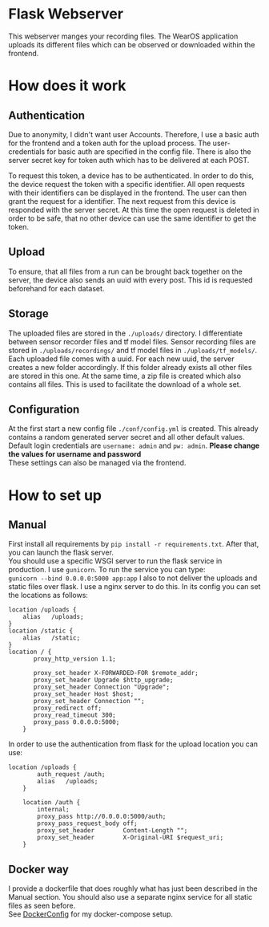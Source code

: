# Flask Webserver
This webserver manges your recording files. The WearOS application uploads its different files which can be observed or downloaded within the frontend.

# How does it work
## Authentication
Due to anonymity, I didn't want user Accounts. Therefore, I use a basic auth for the frontend and a token auth for the upload process.
The user-credentials for basic auth are specified in the config file. There is also the server secret key for token auth which has to be delivered at each POST.

To request this token, a device has to be authenticated. In order to do this, the device request the token with a specific identifier. All open requests with their identifiers can be displayed in the frontend. The user can then grant the request for a identifier. The next request from this device is responded with the server secret. At this time the open request is deleted in order to be safe, that no other device can use the same identifier to get the token.

## Upload
To ensure, that all files from a run can be brought back together on the server, the device also sends an uuid with every post. This id is requested beforehand for each dataset.

## Storage
The uploaded files are stored in the `./uploads/` directory. I differentiate between sensor recorder files and tf model files. Sensor recording files are stored in `./uploads/recordings/` and tf model files in `./uploads/tf_models/`.  
Each uploaded file comes with a uuid. For each new uuid, the server creates a new folder accordingly. If this folder already exists all other files are stored in this one. 
At the same time, a zip file is created which also contains all files. This is used to facilitate the download of a whole set.

## Configuration
At the first start a new config file `./conf/config.yml` is created. This already contains a random generated server secret and all other default values.  
Default login credentials are `username: admin` and `pw: admin`. 
**Please change the values for username and password**  
These settings can also be managed via the frontend.

# How to set up
## Manual
First install all requirements by `pip install -r requirements.txt`. After that, you can launch the flask server.  
You should use a specific WSGI server to run the flask service in production. I use `gunicorn`. To run the service you can type:  
`gunicorn --bind 0.0.0.0:5000 app:app`
I also to not deliver the uploads and static files over flask. I use a nginx server to do this. In its config you can set the locations as follows:
```
location /uploads {
    alias   /uploads;
}
location /static {
    alias   /static;
}
location / {
       proxy_http_version 1.1;

       proxy_set_header X-FORWARDED-FOR $remote_addr;
       proxy_set_header Upgrade $http_upgrade;
       proxy_set_header Connection "Upgrade"; 
       proxy_set_header Host $host;
       proxy_set_header Connection "";
       proxy_redirect off;
       proxy_read_timeout 300;
       proxy_pass 0.0.0.0:5000;
    }

```

In order to use the authentication from flask for the upload location you can use:
```
location /uploads {
        auth_request /auth;
        alias   /uploads;
    }
    
    location /auth {
        internal;
        proxy_pass http://0.0.0.0:5000/auth;
        proxy_pass_request_body off;
        proxy_set_header        Content-Length "";
        proxy_set_header        X-Original-URI $request_uri;
    }
```

## Docker way
I provide a dockerfile that does roughly what has just been described in the Manual section. You should also use a separate nginx service for all static files as seen before.  
See [DockerConfig](https://github.com/Alexsogge/MasterProject/tree/master/DockerConfig) for my docker-compose setup.



